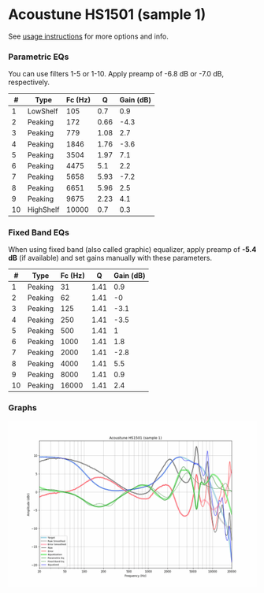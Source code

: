 # Acoustune HS1501 (sample 1)
See [usage instructions](https://github.com/jaakkopasanen/AutoEq#usage) for more options and info.

### Parametric EQs
You can use filters 1-5 or 1-10. Apply preamp of -6.8 dB or -7.0 dB, respectively.

|   # | Type      |   Fc (Hz) |    Q |   Gain (dB) |
|-----|-----------|-----------|------|-------------|
|   1 | LowShelf  |       105 | 0.7  |         0.9 |
|   2 | Peaking   |       172 | 0.66 |        -4.3 |
|   3 | Peaking   |       779 | 1.08 |         2.7 |
|   4 | Peaking   |      1846 | 1.76 |        -3.6 |
|   5 | Peaking   |      3504 | 1.97 |         7.1 |
|   6 | Peaking   |      4475 | 5.1  |         2.2 |
|   7 | Peaking   |      5658 | 5.93 |        -7.2 |
|   8 | Peaking   |      6651 | 5.96 |         2.5 |
|   9 | Peaking   |      9675 | 2.23 |         4.1 |
|  10 | HighShelf |     10000 | 0.7  |         0.3 |

### Fixed Band EQs
When using fixed band (also called graphic) equalizer, apply preamp of **-5.4 dB** (if available) and set gains manually with these parameters.

|   # | Type    |   Fc (Hz) |    Q |   Gain (dB) |
|-----|---------|-----------|------|-------------|
|   1 | Peaking |        31 | 1.41 |         0.9 |
|   2 | Peaking |        62 | 1.41 |        -0   |
|   3 | Peaking |       125 | 1.41 |        -3.1 |
|   4 | Peaking |       250 | 1.41 |        -3.5 |
|   5 | Peaking |       500 | 1.41 |         1   |
|   6 | Peaking |      1000 | 1.41 |         1.8 |
|   7 | Peaking |      2000 | 1.41 |        -2.8 |
|   8 | Peaking |      4000 | 1.41 |         5.5 |
|   9 | Peaking |      8000 | 1.41 |         0.9 |
|  10 | Peaking |     16000 | 1.41 |         2.4 |

### Graphs
![](./Acoustune%20HS1501%20(sample%201).png)
